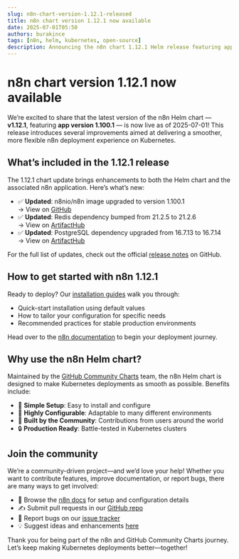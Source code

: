 ```yaml
---
slug: n8n-chart-version-1.12.1-released
title: n8n chart version 1.12.1 now available
date: 2025-07-01T05:50
authors: burakince
tags: [n8n, helm, kubernetes, open-source]
description: Announcing the n8n chart 1.12.1 Helm release featuring app version 1.100.1, with notable upgrades and community-led enhancements.
---
```


# n8n chart version 1.12.1 now available

We’re excited to share that the latest version of the n8n Helm chart — **v1.12.1**, featuring **app version 1.100.1** — is now live as of 2025-07-01! This release introduces several improvements aimed at delivering a smoother, more flexible n8n deployment experience on Kubernetes.

## What’s included in the 1.12.1 release

The 1.12.1 chart update brings enhancements to both the Helm chart and the associated n8n application. Here’s what’s new:

- ✅ **Updated**: n8nio/n8n image upgraded to version 1.100.1  
  → View on [GitHub](https://github.com/n8n-io/n8n)
- ✅ **Updated**: Redis dependency bumped from 21.2.5 to 21.2.6  
  → View on [ArtifactHub](https://artifacthub.io/packages/helm/bitnami/redis)
- ✅ **Updated**: PostgreSQL dependency upgraded from 16.7.13 to 16.7.14  
  → View on [ArtifactHub](https://artifacthub.io/packages/helm/bitnami/postgresql)

For the full list of updates, check out the official [release notes](https://github.com/community-charts/helm-charts/releases/tag/n8n-1.12.1) on GitHub.

<!-- truncate -->

## How to get started with n8n 1.12.1

Ready to deploy? Our [installation guides](https://community-charts.github.io/docs/category/n8n) walk you through:

- Quick-start installation using default values  
- How to tailor your configuration for specific needs  
- Recommended practices for stable production environments

Head over to the [n8n documentation](https://community-charts.github.io/docs/category/n8n) to begin your deployment journey.

## Why use the n8n Helm chart?

Maintained by the [GitHub Community Charts](https://github.com/community-charts/helm-charts) team, the n8n Helm chart is designed to make Kubernetes deployments as smooth as possible. Benefits include:

- 🚀 **Simple Setup**: Easy to install and configure  
- 🔧 **Highly Configurable**: Adaptable to many different environments  
- 🤝 **Built by the Community**: Contributions from users around the world  
- 🔒 **Production Ready**: Battle-tested in Kubernetes clusters

## Join the community

We’re a community-driven project—and we’d love your help! Whether you want to contribute features, improve documentation, or report bugs, there are many ways to get involved:

- 📘 Browse the [n8n docs](https://community-charts.github.io/docs/category/n8n) for setup and configuration details  
- ✍️ Submit pull requests in our [GitHub repo](https://github.com/community-charts/helm-charts)  
- 🐞 Report bugs on our [issue tracker](https://github.com/community-charts/helm-charts/issues)  
- 💡 Suggest ideas and enhancements [here](https://github.com/community-charts/helm-charts/issues/new)

Thank you for being part of the n8n and GitHub Community Charts journey. Let’s keep making Kubernetes deployments better—together!

